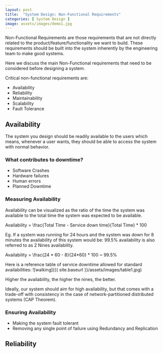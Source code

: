```yaml
---
layout: post
title:  "System Design: Non-Functional Requirements"
categories: [ System Design ]
image: assets/images/demo1.jpg
---
```


Non-Functional Requirements are those requirements that are not directly related to the product/feature/functionality 
we want to build. These requirements should be built into the system inherently by the engineering team to make good 
systems.

Here we discuss the main Non-Functional requirements that need to be considered before designing a system.

Critical non-functional requirements are: 
- Availability
- Reliability
- Maintainability
- Scalability
- Fault Tolerance

## Availability
The system you design should be readily available to the users which means, whenever a user wants, they should be able 
to access the system with normal behavior.

### What contributes to downtime?
- Software Crashes
- Hardware failures
- Human errors
- Planned Downtime

### Measuring Availability
Availability can be visualized as the ratio of the time the system was available to the total time the system was 
expected to be available.

Availability = \frac{Total Time - Service down time}{Total Time} * 100  

Eg. If a system was running for 24 hours and the system was down for 8 minutes the availability of this system would be:
99.5% availability is also referred to as 2 Nines availability.

Availability = \frac{24 * 60 - 8}{24*60} * 100 ~ 99.5%

Here is a reference table of service downtime allowed for standard availabilities:
![walking]({{ site.baseurl }}/assets/images/table1.jpg)

Higher the availability, the higher the nines, the better.

Ideally, our system should aim for high availability, but that comes with a trade-off with consistency in the case of network-partitioned distributed systems (CAP Theorem).

### Ensuring Availability
- Making the system fault tolerant
- Removing any single point of failure using Redundancy and Replication

## Reliability

